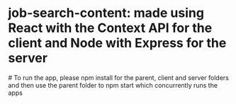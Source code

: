 ﻿# job-search-content: made using React with the Context API for the client and Node with Express for the server
﻿# To run the app, please npm install for the parent, client and server folders and then use the parent folder to npm start which concurrently runs the apps
